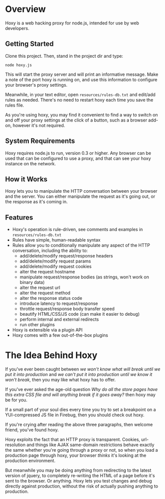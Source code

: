 Overview
========

Hoxy is a web hacking proxy for node.js, intended for use by web developers.

Getting Started
---------------

Clone this project. Then, stand in the project dir and type:

    node hoxy.js

This will start the proxy server and will print an informative message. Make a note of the port hoxy is running on, and use this information to configure your browser's proxy settings.

Meanwhile, in your text editor, open `resources/rules-db.txt` and edit/add rules as needed. There's no need to restart hoxy each time you save the rules file.

As you're using hoxy, you may find it convenient to find a way to switch on and off your proxy settings at the click of a button, such as a browser add-on, however it's not required.

System Requirements
--------------------

Hoxy requires node.js to run, version 0.3 or higher. Any browser can be used that can be configured to use a proxy, and that can see your hoxy instance on the network.

How it Works
------------

Hoxy lets you to manipulate the HTTP conversation between your browser and the server. You can either manipulate the request as it's going out, or the response as it's coming in.

Features
--------

* Hoxy's operation is rule-driven, see comments and examples in `resources/rules-db.txt`
* Rules have simple, human-readable syntax
* Rules allow you to conditionally manipulate any aspect of the HTTP conversation, including the ability to:
    * add/delete/modify request/response headers
    * add/delete/modify request params
    * add/delete/modify request cookies
    * alter the request hostname
    * manipulate request/response bodies (as strings, won't work on binary data)
    * alter the request url
    * alter the request method
    * alter the response status code
    * introduce latency to request/response
    * throttle request/response body transfer speed
    * beautify HTML/CSS/JS code (can make it easier to debug)
    * perform internal and external redirects
    * run other plugins
* Hoxy is extensible via a plugin API
* Hoxy comes with a few out-of-the-box plugins

The Idea Behind Hoxy
====================

If you've ever been caught between *we won't know what will break until we put it into production* and *we can't put it into production until we know it won't break*, then you may like what hoxy has to offer.

If you've ever asked the age-old question *Why do all the store pages have this extra CSS file and will anything break if it goes away?* then hoxy may be for you.

If a small part of your soul dies every time you try to set a breakpoint on a YUI-compressed JS file in Firebug, then you should check out hoxy.

If you're crying after reading the above three paragraphs, then welcome friend, you've found hoxy.

Hoxy exploits the fact that an HTTP proxy is transparent. Cookies, url-resolution and things like AJAX same-domain restrictions behave exactly the same whether you're going through a proxy or not, so when you load a production page through hoxy, your browser *thinks* it's looking at the production environment.

But meanwhile you may be doing anything from redirecting to the latest version of jquery, to completely re-writing the HTML of a page before it's sent to the browser. Or anything. Hoxy lets you test changes and debug directly against production, without the risk of actually pushing anything to production.
